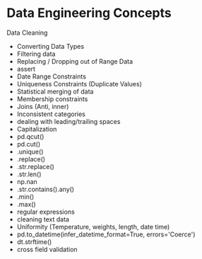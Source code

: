 # Data Engineering Concepts

Data Cleaning
* Converting Data Types
* Filtering data
* Replacing / Dropping out of Range Data
* assert
* Date Range Constraints
* Uniqueness Constraints (Duplicate Values)
* Statistical merging of data
* Membership constraints
* Joins (Anti, inner)
* Inconsistent categories
* dealing with leading/trailing spaces
* Capitalization
* pd.qcut()
* pd.cut()
* .unique()
* .replace()
* .str.replace()
* .str.len()
* np.nan
* .str.contains().any()
* .min()
* .max()
* regular expressions
* cleaning text data
* Uniformity (Temperature, weights, length, date time)
* pd.to_datetime(infer_datetime_format=True, errors='Coerce')
* dt.strftime()
* cross field validation
